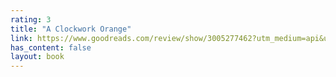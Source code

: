 ```yaml
---
rating: 3
title: "A Clockwork Orange"
link: https://www.goodreads.com/review/show/3005277462?utm_medium=api&utm_source=rss
has_content: false
layout: book
---
```

